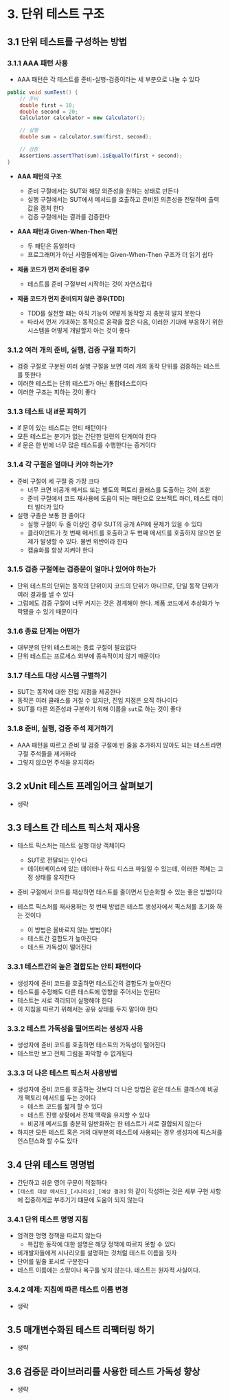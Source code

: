 # 3. 단위 테스트 구조
## 3.1 단위 테스트를 구성하는 방법
### 3.1.1 AAA 패턴 사용
- AAA 패턴은 각 테스트를 준비-실행-검증이라는 세 부분으로 나눌 수 있다

```java
public void sumTest() {
    // 준비
    double first = 10;
    double second = 20;
    Calculator calculator = new Calculator();

    // 실행
    double sum = calculator.sum(first, second);

    // 검증
    Assertions.assertThat(sum).isEqualTo(first + second);
}
```

- **AAA 패턴의 구조**
  - 준비 구절에서는 SUT와 해당 의존성을 원하는 상태로 만든다
  - 실행 구절에서는 SUT에서 메서드를 호출하고 준비된 의존성을 전달하며 출력 값을 캡처 한다
  - 검증 구절에서는 결과를 검증한다

- **AAA 패턴과 Given-When-Then 패턴**
  - 두 패턴은 동일하다
  - 프로그래머가 아닌 사람들에게는 Given-When-Then 구조가 더 읽기 쉽다
  
- **제품 코드가 먼저 준비된 경우**
  - 테스트를 준비 구절부터 시작하는 것이 자연스럽다

- **제품 코드가 먼저 준비되지 않은 경우(TDD)**
  - TDD를 실천할 떄는 아직 기능이 어떻게 동작할 지 충분히 알지 못한다
  - 따라서 먼저 기대하는 동작으로 윤곽을 잡은 다음, 이러한 기대에 부응하기 위한 시스템을 어떻게 개발할지 아는 것이 좋다

### 3.1.2 여러 개의 준비, 실행, 검증 구절 피하기
- 검증 구절로 구분된 여러 실행 구절을 보면 여러 개의 동작 단위를 검증하는 테스트를 뜻한다
- 이러한 테스트는 단위 테스트가 아닌 통합테스트이다
- 이러한 구조는 피하는 것이 좋다

### 3.1.3 테스트 내 if문 피하기
- if 문이 있는 테스트는 안티 패턴이다
- 모든 테스트는 분기가 없는 간단한 일련의 단계여야 한다
- if 문은 한 번에 너무 많은 테스트를 수행한다는 증거이다

### 3.1.4 각 구절은 얼마나 커야 하는가?
- 준비 구절이 세 구절 중 가장 크다
  - 너무 크면 비공개 메서드 또는 별도의 팩토리 클래스를 도출하는 것이 조핟
  - 준비 구절에서 코드 재사용에 도움이 되는 패턴으로 오브젝트 마더, 테스트 데이터 빌더가 있다
- 실행 구졸은 보통 한 줄이다
  - 실행 구절이 두 줄 이상인 경우 SUT의 공개 API에 문제가 있을 수 있다
  - 클라이언트가 첫 번째 메서드를 호출하고 두 번째 메서드를 호출하지 않으면 문제가 발생할 수 있다. 불변 위반이라 한다
  - 캡슐화를 항상 지켜야 한다

### 3.1.5 검증 구절에는 검증문이 얼마나 있어야 하는가
- 단위 테스트의 단위는 동작의 단위이지 코드의 단위가 아니므로, 단일 동작 단위가 여러 결과를 낼 수 있다
- 그럼에도 검증 구절이 너무 커지는 것은 경계해야 한다. 제품 코드에서 추상화가 누락됐을 수 있기 때문이다

### 3.1.6 종료 단계는 어떤가
- 대부분의 단위 테스트에는 종료 구절이 필요없다
- 단위 테스트는 프로세스 외부에 종속적이지 않기 때문이다

### 3.1.7 테스트 대상 시스템 구별하기
- SUT는 동작에 대한 진입 지점을 제공한다
- 동작은 여러 클래스를 거칠 수 있지만, 진입 지점은 오직 하나이다
- SUT를 다른 의존성과 구분하기 위해 이름을 `sut`로 하는 것이 좋다

### 3.1.8 준비, 실행, 검증 주석 제거하기
- AAA 패턴을 따르고 준비 및 검증 구절에 빈 줄을 추가하지 않아도 되는 테스트라면 구절 주석들을 제거하라
- 그렇지 않으면 주석을 유지히라

## 3.2 xUnit 테스트 프레임어크 살펴보기
- 생략

## 3.3 테스트 간 테스트 픽스처 재사용
- 테스트 픽스처는 테스트 실행 대상 객체이다
  - SUT로 전달되는 인수다
  - 데이터베이스에 있는 데이터나 하드 디스크 파일일 수 있는데, 이러한 객체는 고정 상태를 유지한다

- 준비 구절에서 코드를 재상하면 테스트를 줄이면서 단순화할 수 있는 좋은 방법이다
- 테스트 픽스처를 재사용하는 첫 번째 방법은 테스트 생성자에서 픽스처를 초기화 하는 것이다
  - 이 방법은 올바르지 않는 방법이다
  - 테스트간 결합도가 높아진다
  - 테스트 가독성이 떨어진다

### 3.3.1 테스트간의 높은 결합도는 안티 패턴이다
- 생성자에 준비 코드를 호출하면 테스트간의 결합도가 높아진다
- 테스트를 수정해도 다른 테스트에 영향을 주어서는 안된다
- 테스트는 서로 격리되어 실행해야 한다
- 이 지침을 따르기 위해서는 공유 상태를 두지 말아야 한다

### 3.3.2 테스트 가독성을 떨어뜨리는 생성자 사용
- 생성자에 준비 코드를 호출하면 테스트의 가독성이 떨어진다
- 테스트만 보고 전체 그림을 파악할 수 없게된다

### 3.3.3 더 나은 테스트 픽스처 사용방법
- 생성자에 준비 코드를 호출하는 것보다 더 나은 방법은 같은 테스트 클래스에 비공개 팩토리 메서드를 두는 것이다
  - 테스트 코드를 짧게 할 수 있다
  - 테스트 진행 상황에서 전체 맥락을 유지할 수 있다
  - 비공개 메서드를 충분히 일반화하는 한 테스트가 서로 결합되지 않는다
- 하지만 모든 테스트 혹은 거의 대부분의 테스트에 사용되는 경우 생성자에 픽스처를 인스턴스화 할 수도 있다

## 3.4 단위 테스트 명명법
- 간단하고 쉬운 영어 구문이 적절하다
- `[테스트 대상 메서드]_[시나리오]_[예상 결과]` 와 같이 작성하는 것은 세부 구현 사항에 집중하게끔 부추기기 떄문에 도움이 되지 않는다


### 3.4.1 단위 테스트 명명 지침
- 엄격한 명명 정책을 따르지 않는다
  - 복잡한 동작에 대한 설명은 해당 정책에 따르지 못할 수 있다
- 비개발자들에게 시나리오를 설명하는 것처럶 테스트 이름을 짓자
- 단어를 밑줄 표시로 구분한다
- 테스트 이름에는 소망이나 욕구를 넣지 않는다. 테스트는 원자적 사실이다.

### 3.4.2 예제: 지침에 따른 테스트 이름 변경
- 생략

## 3.5 매개변수화된 테스트 리팩터링 하기
- 생략

## 3.6 검증문 라이브러리를 사용한 테스트 가독성 향상
- 생략